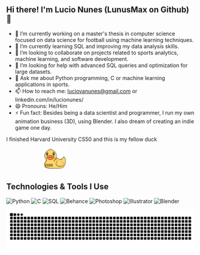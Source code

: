 ## Hi there! I'm Lucio Nunes (LunusMax on Github) 👋

- 🔭 I’m currently working on a master's thesis in computer science focused on data science for football using machine learning techniques.
- 🌱 I’m currently learning SQL and improving my data analysis skills.
- 👯 I’m looking to collaborate on projects related to sports analytics, machine learning, and software development.
- 🤔 I’m looking for help with advanced SQL queries and optimization for large datasets.
- 💬 Ask me about Python programming, C or machine learning applications in sports.
- 📫 How to reach me: luciovanunes@gmail.com or linkedin.com/in/lucionunes/
- 😄 Pronouns: He/Him
- ⚡ Fun fact: Besides being a data scientist and programmer, I run my own animation business (3D), using Blender. I also dream of creating an indie game one day.

I finished Harvard University CS50 and this is my fellow duck 

<span style="margin-left: 100px;"><img src="https://github.com/LunusMax/LunusMax/raw/main/.github/workflows/duck.png" alt="CS50 Rubber Duck" width="60"/></span>


<h2>Technologies & Tools I Use</h2>

<p>
  <img src="https://cdn.jsdelivr.net/gh/devicons/devicon/icons/python/python-original.svg" width="40" height="40" alt="Python">
  <img src="https://cdn.jsdelivr.net/gh/devicons/devicon/icons/c/c-original.svg" width="40" height="40" alt="C">
  <img src="https://cdn.jsdelivr.net/gh/devicons/devicon/icons/mysql/mysql-original.svg" width="40" height="40" alt="SQL"> <!-- Using MySQL as a representation for SQL -->
  <img src="https://cdn.jsdelivr.net/gh/devicons/devicon/icons/behance/behance-original.svg" width="40" height="40" alt="Behance">
  <img src="https://cdn.jsdelivr.net/gh/devicons/devicon/icons/photoshop/photoshop-line.svg" width="40" height="40" alt="Photoshop">
  <img src="https://cdn.jsdelivr.net/gh/devicons/devicon/icons/illustrator/illustrator-line.svg" width="40" height="40" alt="Illustrator">
  <img src="https://cdn.jsdelivr.net/gh/devicons/devicon/icons/blender/blender-original.svg" width="40" height="40" alt="Blender">
</p>        

<picture>
  <source media="(prefers-color-scheme: dark)" srcset="https://raw.githubusercontent.com/LunusMax/LunusMax/output/github-contribution-grid-snake-dark.svg" />
  <source media="(prefers-color-scheme: light)" srcset="https://raw.githubusercontent.com/LunusMax/LunusMax/output/github-contribution-grid-snake.svg" />
  <img alt="GitHub contribution snake animation" src="https://raw.githubusercontent.com/LunusMax/LunusMax/output/github-contribution-grid-snake.svg" />
</picture>
